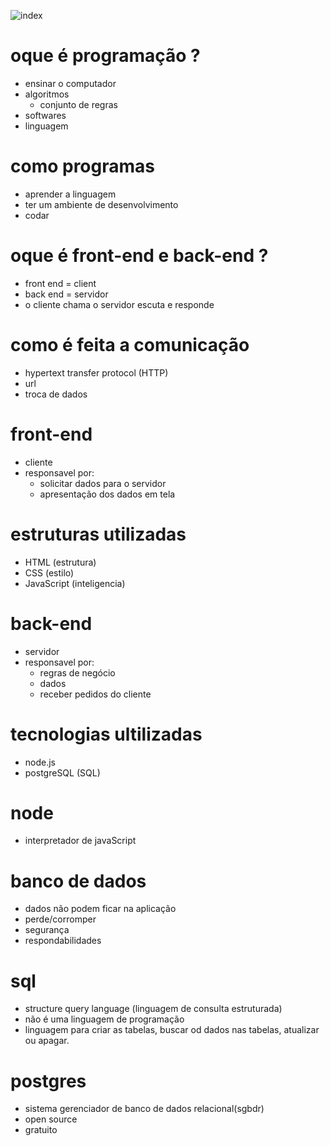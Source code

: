 ![index](https://prnt.sc/r725z7)

# oque é programação ?
- ensinar o computador 
- algoritmos
  - conjunto de regras 
- softwares
- linguagem 

# como programas 
- aprender a linguagem 
- ter um ambiente de desenvolvimento
- codar

# oque é front-end e back-end ?
- front end = client 
- back end = servidor
- o cliente chama o servidor escuta e responde 

# como é feita a comunicação
- hypertext transfer protocol (HTTP)
- url
- troca de dados

# front-end
- cliente
- responsavel por:
  - solicitar dados para o servidor
  - apresentação dos dados em tela 

# estruturas utilizadas
- HTML (estrutura)
- CSS (estilo)
- JavaScript (inteligencia)

# back-end
- servidor
- responsavel por:
  - regras de negócio
  - dados
  - receber pedidos do cliente 

# tecnologias ultilizadas
- node.js
- postgreSQL (SQL)

# node
- interpretador de javaScript   

# banco de dados
- dados não podem ficar na aplicação
- perde/corromper
- segurança
- respondabilidades

# sql
- structure query language (linguagem de consulta estruturada)
- não é uma linguagem de programação
- linguagem para criar as tabelas, buscar od dados nas tabelas, atualizar ou apagar.

# postgres
- sistema gerenciador de banco de dados  relacional(sgbdr)
- open source
- gratuito
